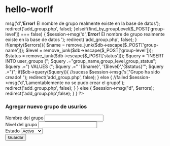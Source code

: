 # hello-worlf
<?php
  $page_title = 'Agregar grupo';
  require_once('includes/load.php');
  // Checkin What level user has permission to view this page
   page_require_level(1);
?>
<?php
  if(isset($_POST['add'])){

   $req_fields = array('group-name','group-level');
   validate_fields($req_fields);

   if(find_by_groupName($_POST['group-name']) === false ){
     $session->msg('d','<b>Error!</b> El nombre de grupo realmente existe en la base de datos');
     redirect('add_group.php', false);
   }elseif(find_by_groupLevel($_POST['group-level']) === false) {
     $session->msg('d','<b>Error!</b> El nombre de grupo realmente existe en la base de datos ');
     redirect('add_group.php', false);
   }
   if(empty($errors)){
           $name = remove_junk($db->escape($_POST['group-name']));
          $level = remove_junk($db->escape($_POST['group-level']));
         $status = remove_junk($db->escape($_POST['status']));

        $query  = "INSERT INTO user_groups (";
        $query .="group_name,group_level,group_status";
        $query .=") VALUES (";
        $query .=" '{$name}', '{$level}','{$status}'";
        $query .=")";
        if($db->query($query)){
          //sucess
          $session->msg('s',"Grupo ha sido creado! ");
          redirect('add_group.php', false);
        } else {
          //failed
          $session->msg('d','Lamentablemente no se pudo crear el grupo!');
          redirect('add_group.php', false);
        }
   } else {
     $session->msg("d", $errors);
      redirect('add_group.php',false);
   }
 }
?>
<?php include_once('layouts/header.php'); ?>
<div class="login-page">
    <div class="text-center">
       <h3>Agregar nuevo grupo de usurios</h3>
     </div>
     <?php echo display_msg($msg); ?>
      <form method="post" action="add_group.php" class="clearfix">
        <div class="form-group">
              <label for="name" class="control-label">Nombre del grupo</label>
              <input type="name" class="form-control" name="group-name" required>
        </div>
        <div class="form-group">
              <label for="level" class="control-label">Nivel del grupo</label>
              <input type="number" class="form-control" name="group-level">
        </div>
        <div class="form-group">
          <label for="status">Estado</label>
            <select class="form-control" name="status">
              <option value="1">Activo</option>
              <option value="0">Inactivo</option>
            </select>
        </div>
        <div class="form-group clearfix">
                <button type="submit" name="add" class="btn btn-info">Guardar</button>
        </div>
    </form>
</div>

<?php include_once('layouts/footer.php'); ?>

